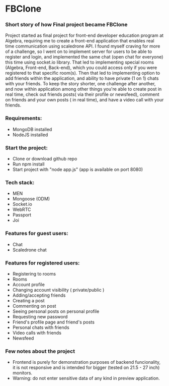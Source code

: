 # FBClone
### Short story of how Final project became FBClone
Project started as final project for front-end developer education program at Algebra, requiring me to create a front-end application that enables real time communication using scaledrone API. 
I found myself craving for more of a challenge, so I went on to implement server for users to be able to register and login, and implemented the same chat (open chat for everyone) this time using socket.io library. That led to implementing special rooms (Algebra, Front-end, Back-end), which you could access only if you were registered to that specific room(s). Then that led to implementing option to add friends within the application, and ability to have private (1 on 1) chats with your friends. To keep the story shorter, one challenge after another, and now within application among other things you're able to create post in real time, check out friends posts( via their profile or newsfeed), comment on friends and your own posts ( in real time), and have a video call with your friends.

### Requirements:
- MongoDB installed
- NodeJS installed


### Start the project:
- Clone or download github repo
- Run npm install
- Start project with "node app.js" (app is available on port 8080)

### Tech stack:
- MEN
- Mongoose (ODM)
- Socket.io
- WebRTC
- Passport
- Joi



### Features for guest users:
- Chat
- Scaledrone chat


### Features for registered users:
- Registering to rooms
- Rooms
- Account profile
- Changing account visibility ( private/public )
- Adding/accepting friends
- Creating a post
- Commenting on post
- Seeing personal posts on personal profile
- Requesting new password
- Friend's profile page and friend's posts
- Personal chats with friends
- Video calls with friends
- Newsfeed

### Few notes about the project
- Frontend is purely for demonstration purposes of backend funcionality, it is not responsive and is intended for bigger (tested on 21.5 - 27 inch) monitors.
- Warning: do not enter sensitive data of any kind in preview application. 
